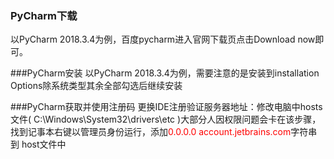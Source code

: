### PyCharm下载
以PyCharm 2018.3.4为例，百度pycharm进入官网下载页点击Download now即可。

###PyCharm安装
以PyCharm 2018.3.4为例，需要注意的是安装到installation Options除系统类型其余全部勾选后继续安装

###PyCharm获取并使用注册码
更换IDE注册验证服务器地址：修改电脑中hosts文件( C:\Windows\System32\drivers\etc )大部分人因权限问题会卡在该步骤，找到记事本右键以管理员身份运行，添加<font color='red'>0.0.0.0 account.jetbrains.com</font>字符串到 host文件中